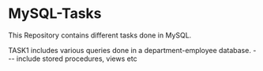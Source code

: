 # MySQL-Tasks
This Repository contains different tasks done in MySQL.

TASK1 includes various queries done in a department-employee database.
    --- include stored procedures, views etc
